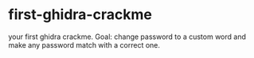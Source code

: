 # first-ghidra-crackme
your first ghidra crackme.
  Goal: change password to a custom word and make any password match with a correct one.

